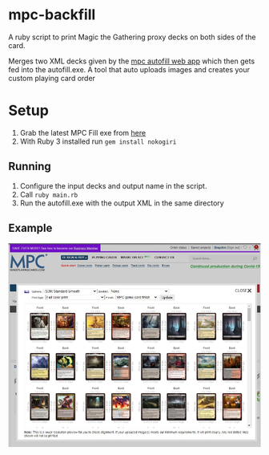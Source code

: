 # mpc-backfill
A ruby script to print Magic the Gathering proxy decks on both sides of the card.

Merges two XML decks given by the [mpc autofill web app](https://mpcfill.com/) which then gets fed into the autofill.exe. A tool that auto uploads images and creates your custom playing card order

# Setup
1. Grab the latest MPC Fill exe from [here](https://github.com/MrTeferi/MPC-Fill/releases)
2. With Ruby 3 installed 
run `gem install nokogiri`

## Running
1. Configure the input decks and output name in the script.
2. Call `ruby main.rb`
3. Run the autofill.exe with the output XML in the same directory

## Example
![example_cart.jpg](example_cart.jpg)